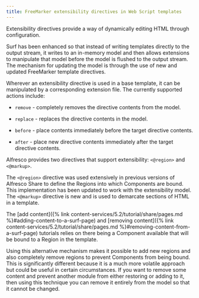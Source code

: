 ```yaml
---
title: FreeMarker extensibility directives in Web Script templates
---
```


Extensibility directives provide a way of dynamically editing HTML through configuration.

Surf has been enhanced so that instead of writing templates directly to the output stream, it writes to an in-memory model and then allows extensions to manipulate that model before the model is flushed to the output stream. The mechanism for updating the model is through the use of new and updated FreeMarker template directives.

Wherever an extensibility directive is used in a base template, it can be manipulated by a corresponding extension file. The currently supported actions include:

-   `remove` - completely removes the directive contents from the model.

-   `replace` - replaces the directive contents in the model.

-   `before` - place contents immediately before the target directive contents.

-   `after` - place new directive contents immediately after the target directive contents.

Alfresco provides two directives that support extensibility: `<@region>` and `<@markup>`.

The `<@region>` directive was used extensively in previous versions of Alfresco Share to define the Regions into which Components are bound. This implementation has been updated to work with the extensibility model. The `<@markup>` directive is new and is used to demarcate sections of HTML in a template.

The [add content]({% link content-services/5.2/tutorial/share/pages.md %}#adding-content-to-a-surf-page) and [removing content]({% link content-services/5.2/tutorial/share/pages.md %}#removing-content-from-a-surf-page) tutorials relies on there being a Component available that will be bound to a Region in the template.

Using this alternative mechanism makes it possible to add new regions and also completely remove regions to prevent Components from being bound. This is significantly different because it is a much more volatile approach but could be useful in certain circumstances. If you want to remove some content and prevent another module from either restoring or adding to it, then using this technique you can remove it entirely from the model so that it cannot be changed.
